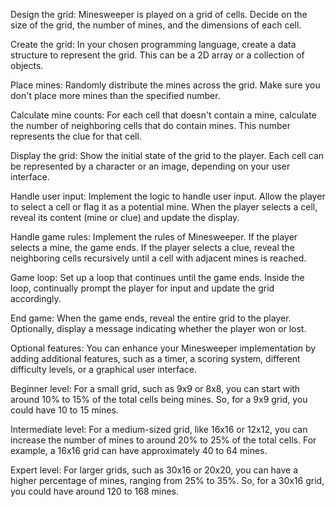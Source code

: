 Design the grid: Minesweeper is played on a grid of cells. Decide on the size of the grid, the number of mines, and the dimensions of each cell.

Create the grid: In your chosen programming language, create a data structure to represent the grid. This can be a 2D array or a collection of objects.

Place mines: Randomly distribute the mines across the grid. Make sure you don't place more mines than the specified number.

Calculate mine counts: For each cell that doesn't contain a mine, calculate the number of neighboring cells that do contain mines. This number represents the clue for that cell.

Display the grid: Show the initial state of the grid to the player. Each cell can be represented by a character or an image, depending on your user interface.

Handle user input: Implement the logic to handle user input. Allow the player to select a cell or flag it as a potential mine. When the player selects a cell, reveal its content (mine or clue) and update the display.

Handle game rules: Implement the rules of Minesweeper. If the player selects a mine, the game ends. If the player selects a clue, reveal the neighboring cells recursively until a cell with adjacent mines is reached.

Game loop: Set up a loop that continues until the game ends. Inside the loop, continually prompt the player for input and update the grid accordingly.

End game: When the game ends, reveal the entire grid to the player. Optionally, display a message indicating whether the player won or lost.

Optional features: You can enhance your Minesweeper implementation by adding additional features, such as a timer, a scoring system, different difficulty levels, or a graphical user interface.


Beginner level: For a small grid, such as 9x9 or 8x8, you can start with around 10% to 15% of the total cells being mines. So, for a 9x9 grid, you could have 10 to 15 mines.

Intermediate level: For a medium-sized grid, like 16x16 or 12x12, you can increase the number of mines to around 20% to 25% of the total cells. For example, a 16x16 grid can have approximately 40 to 64 mines.

Expert level: For larger grids, such as 30x16 or 20x20, you can have a higher percentage of mines, ranging from 25% to 35%. So, for a 30x16 grid, you could have around 120 to 168 mines.
